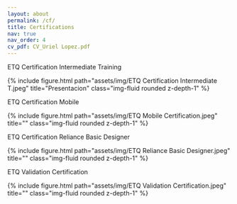 ```yaml
---
layout: about
permalink: /cf/
title: Certifications
nav: true
nav_order: 4
cv_pdf: CV_Uriel Lopez.pdf
---
```


ETQ Certification Intermediate Training
<div class="row">
    <div class="col-sm mt-3 mt-md-0">
        {% include figure.html path="assets/img/ETQ Certification Intermediate T.jpeg" title="Presentacion" class="img-fluid rounded z-depth-1" %}
    </div>
</div>

ETQ Certification Mobile 
<div class="row">
    <div class="col-sm mt-3 mt-md-0">
        {% include figure.html path="assets/img/ETQ Mobile Certification.jpeg" title="" class="img-fluid rounded z-depth-1" %}
    </div>
</div>

ETQ Certification Reliance Basic Designer
<div class="row">
    <div class="col-sm mt-3 mt-md-0">
        {% include figure.html path="assets/img/ETQ Reliance Basic Designer.jpeg" title="" class="img-fluid rounded z-depth-1" %}
    </div>
</div>

ETQ Validation Certification

<div class="row">
    <div class="col-sm mt-3 mt-md-0">
        {% include figure.html path="assets/img/ETQ Validation Certification.jpeg" title="" class="img-fluid rounded z-depth-1" %}
    </div>
</div>

